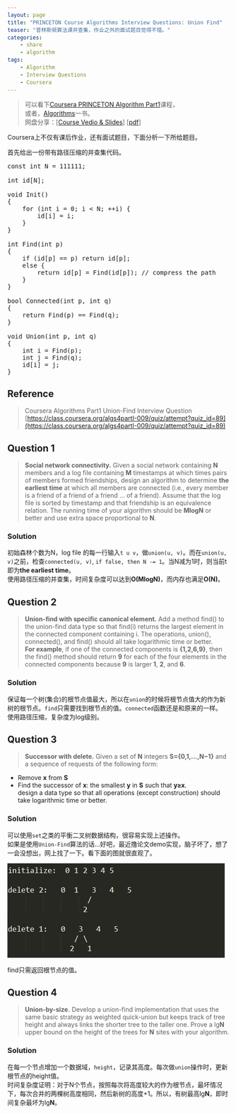 ```yaml
---
layout: page
title: "PRINCETON Course Algorithms Interview Questions: Union Find"
teaser: "普林斯顿算法课并查集，作业之外的面试题目觉得不错。"
categories:
    - share
    - algorithm
tags:
    - Algorithm
    - Interview Questions
    - Coursera
---
```


> 可以看下[Coursera PRINCETON Algorithm Part1](https://www.coursera.org/course/algs4partI)课程，  
> 或者，[Algorithms](http://www.amazon.com/Algorithms-4th-Edition-Robert-Sedgewick/dp/032157351X)一书。  
> 网盘分享：[[Course Vedio & Slides](http://pan.baidu.com/s/1c0odddA)]  [[pdf](http://pan.baidu.com/s/1jGnkMMU)]

Coursera上不仅有课后作业，还有面试题目，下面分析一下所给题目。   

首先给出一份带有路径压缩的并查集代码。  

<pre class="brush: cpp; highlight: [16] auto-links: true; collapse: true" id = "simplecode">
const int N = 111111;

int id[N];

void Init()
{
    for (int i = 0; i &lt; N; ++i) {
        id[i] = i;
    }
}

int Find(int p)
{
    if (id[p] == p) return id[p];
    else {
        return id[p] = Find(id[p]); // compress the path
    }
}

bool Connected(int p, int q)
{
    return Find(p) == Find(q);
}

void Union(int p, int q)
{
    int i = Find(p);
    int j = Find(q);
    id[i] = j;
}
</pre>

## Reference
> Coursera Algorithms Part1 Union-Find Interview Question  
> [https://class.coursera.org/algs4partI-009/quiz/attempt?quiz_id=89](https://class.coursera.org/algs4partI-009/quiz/attempt?quiz_id=89)  

## Question 1
> **Social network connectivity.** Given a social network containing **N** members and a log file containing **M** timestamps at which times pairs of members formed friendships, design an algorithm to determine **the earliest time** at which all members are connected (i.e., every member is a friend of a friend of a friend ... of a friend). Assume that the log file is sorted by timestamp and that friendship is an equivalence relation. The running time of your algorithm should be **MlogN** or better and use extra space proportional to **N**.

### Solution
初始森林个数为N，log file 的每一行输入```t u v```，做```union(u, v)```。而在```union(u, v)```之前，检查```connected(u, v)```, ```if false, then N -= 1```。当N减为1时，则当前t即为**the earliest time**。  
使用路径压缩的并查集，时间复杂度可以达到**O(MlogN)**，而内存也满足**O(N)**。

## Question 2
> **Union-find with specific canonical element.** Add a method find() to the union-find data type so that find(i) returns the largest element in the connected component containing i. The operations, union(), connected(), and find() should all take logarithmic time or better.  
> **For example**, if one of the connected components is **{1,2,6,9}**, then the find() method should return **9** for each of the four elements in the connected components because **9** is larger **1**, **2**, and **6**.

### Solution
保证每一个树(集合)的根节点值最大，所以在```union```的时候将根节点值大的作为新树的根节点。```find```只需要找到根节点的值。```connected```函数还是和原来的一样。  
使用路径压缩，复杂度为log级别。

## Question 3
> **Successor with delete.** Given a set of **N** integers **S={0,1,...,N−1}** and a sequence of requests of the following form:  
- Remove **x** from **S**  
- Find the successor of **x**: the smallest **y** in **S** such that **y≥x**.  
design a data type so that all operations (except construction) should take logarithmic time or better.

### Solution
可以使用```set```之类的平衡二叉树数据结构，很容易实现上述操作。  
如果是使用```Union-Find```算法的话...好吧，最近撸论文demo实现，脑子坏了，想了一会没想出，网上找了一下。看下面的图就很直观了。  

![Q3-Illustration](/media/images/20151020_1.png)

find只需返回根节点的值。


## Question 4
> **Union-by-size.** Develop a union-find implementation that uses the same basic strategy as weighted quick-union but keeps track of tree height and always links the shorter tree to the taller one. Prove a lg**N** upper bound on the height of the trees for **N** sites with your algorithm.


### Solution
在每一个节点增加一个数据域，```height```，记录其高度。每次做```union```操作时，更新根节点的height值。  
时间复杂度证明：对于N个节点，按照每次将高度较大的作为根节点，最坏情况下，每次合并的两棵树高度相同，然后新树的高度+1。所以，有树最高lg**N**，即时间复杂最坏为lg**N**。